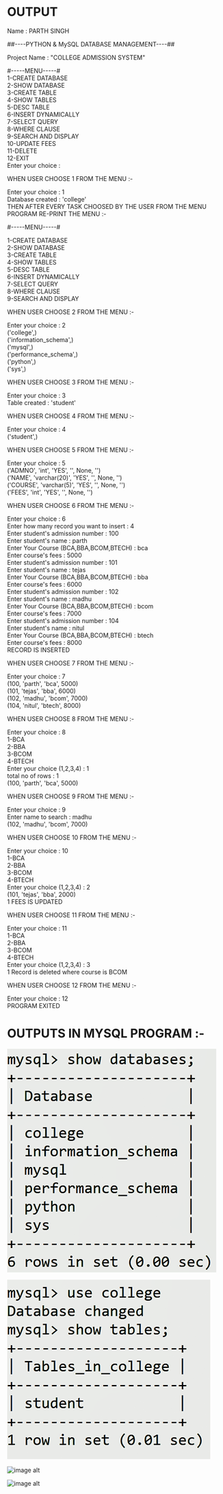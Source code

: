 # OUTPUT
Name : PARTH SINGH  

##----PYTHON & MySQL DATABASE MANAGEMENT----##  

Project Name : "COLLEGE ADMISSION SYSTEM"  

#-----MENU-----#    
1-CREATE DATABASE  
2-SHOW DATABASE  
3-CREATE TABLE  
4-SHOW TABLES  
5-DESC TABLE  
6-INSERT DYNAMICALLY  
7-SELECT QUERY  
8-WHERE CLAUSE  
9-SEARCH AND DISPLAY  
10-UPDATE FEES  
11-DELETE  
12-EXIT  
Enter your choice :


WHEN USER CHOOSE 1 FROM THE MENU :-

Enter your choice : 1  
Database created : 'college'  
THEN AFTER EVERY TASK CHOOSED BY THE USER FROM THE MENU PROGRAM RE-PRINT THE MENU :- 

#-----MENU-----#

1-CREATE DATABASE  
2-SHOW DATABASE  
3-CREATE TABLE  
4-SHOW TABLES  
5-DESC TABLE  
6-INSERT DYNAMICALLY  
7-SELECT QUERY  
8-WHERE CLAUSE  
9-SEARCH AND DISPLAY  

WHEN USER CHOOSE 2 FROM THE MENU :-  

Enter your choice : 2  
('college',)  
('information_schema',)     
('mysql',)  
('performance_schema',)   
('python',)  
('sys',) 


WHEN USER CHOOSE 3 FROM THE MENU :-

Enter your choice : 3  
Table created : 'student'  

WHEN USER CHOOSE 4 FROM THE MENU :-

Enter your choice : 4  
('student',)  

WHEN USER CHOOSE 5 FROM THE MENU :-

Enter your choice : 5  
('ADMNO', 'int', 'YES', '', None, '')  
('NAME', 'varchar(20)', 'YES', '', None, '')  
('COURSE', 'varchar(5)', 'YES', '', None, '')  
('FEES', 'int', 'YES', '', None, '')	  


WHEN USER CHOOSE 6 FROM THE MENU :-

Enter your choice : 6  
Enter how many record you want to insert : 4  
Enter student's admission number : 100  
Enter student's name : parth  
Enter Your Course (BCA,BBA,BCOM,BTECH) : bca  
Enter course's fees : 5000  
Enter student's admission number : 101  
Enter student's name : tejas  
Enter Your Course (BCA,BBA,BCOM,BTECH) : bba  
Enter course's fees : 6000  
Enter student's admission number : 102  
Enter student's name : madhu  
Enter Your Course (BCA,BBA,BCOM,BTECH) : bcom  
Enter course's fees : 7000  
Enter student's admission number : 104  
Enter student's name : nitul  
Enter Your Course (BCA,BBA,BCOM,BTECH) : btech  
Enter course's fees : 8000  
RECORD IS INSERTED  


WHEN USER CHOOSE 7 FROM THE MENU :-

Enter your choice : 7  
(100, 'parth', 'bca', 5000)  
(101, 'tejas', 'bba', 6000)  
(102, 'madhu', 'bcom', 7000)  
(104, 'nitul', 'btech', 8000)  

WHEN USER CHOOSE 8 FROM THE MENU :-  

Enter your choice : 8  
1-BCA  
2-BBA  
3-BCOM  
4-BTECH  
Enter your choice (1,2,3,4) : 1  
total no of rows :  1  
(100, 'parth', 'bca', 5000)

    
WHEN USER CHOOSE 9 FROM THE MENU :-
    
Enter your choice : 9  
Enter name to search : madhu  
(102, 'madhu', 'bcom', 7000)  



WHEN USER CHOOSE 10 FROM THE MENU :-

Enter your choice : 10  
1-BCA  
2-BBA  
3-BCOM  
4-BTECH  
Enter your choice (1,2,3,4) : 2  
(101, 'tejas', 'bba', 2000)   
1 FEES IS UPDATED  


WHEN USER CHOOSE 11 FROM THE MENU :-
   
Enter your choice : 11  
1-BCA  
2-BBA  
3-BCOM  
4-BTECH  
Enter your choice (1,2,3,4) : 3  
1 Record is deleted where course is BCOM  

WHEN USER CHOOSE 12 FROM THE MENU :-
   
Enter your choice : 12  
PROGRAM EXITED

# OUTPUTS IN MYSQL PROGRAM :-

![image alt](https://github.com/parthysingh/Collage_Admission_System/blob/main/database.png?raw=true)

![image alt](https://github.com/parthysingh/Collage_Admission_System/blob/main/tables.png?raw=true)

![image alt]()

![image alt]()
